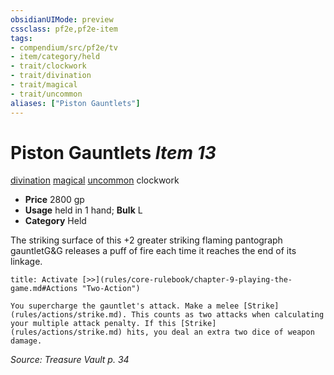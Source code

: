 ```yaml
---
obsidianUIMode: preview
cssclass: pf2e,pf2e-item
tags:
- compendium/src/pf2e/tv
- item/category/held
- trait/clockwork
- trait/divination
- trait/magical
- trait/uncommon
aliases: ["Piston Gauntlets"]
---
```

# Piston Gauntlets *Item 13*  
[divination](rules/traits/divination.md)  [magical](rules/traits/magical.md)  [uncommon](rules/traits/uncommon.md)  clockwork  

- **Price** 2800 gp
- **Usage** held in 1 hand; **Bulk** L
- **Category** Held

The striking surface of this +2 greater striking flaming pantograph gauntletG&G releases a puff of fire each time it reaches the end of its linkage.

```ad-embed-ability
title: Activate [>>](rules/core-rulebook/chapter-9-playing-the-game.md#Actions "Two-Action")

You supercharge the gauntlet's attack. Make a melee [Strike](rules/actions/strike.md). This counts as two attacks when calculating your multiple attack penalty. If this [Strike](rules/actions/strike.md) hits, you deal an extra two dice of weapon damage.
```

*Source: Treasure Vault p. 34*